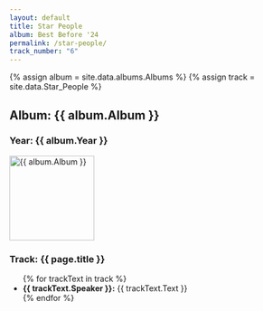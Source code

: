```yaml
---
layout: default
title: Star People
album: Best Before '24
permalink: /star-people/
track_number: "6"
---
```


{% assign album = site.data.albums.Albums %}
{% assign track = site.data.Star_People %}

<h2>Album: {{ album.Album }}</h2>
<h3>Year: {{ album.Year }}</h3>
<p><img src="/assets/png/{{ album.Album_Picture }}" alt="{{ album.Album }}" width="150" height="150"></p>

<h3>Track: {{ page.title }}</h3>
<ul>
  {% for trackText in track %}
    <li>
      <strong>{{ trackText.Speaker }}:</strong> {{ trackText.Text }}
      <br>
    </li>
  {% endfor %}
</ul>
